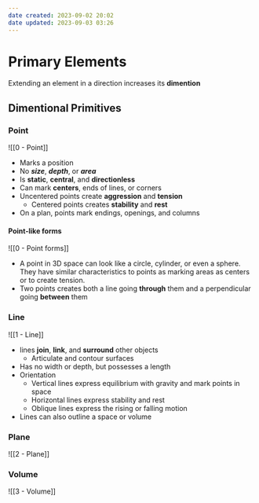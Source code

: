 ```yaml
---
date created: 2023-09-02 20:02
date updated: 2023-09-03 03:26
---
```


# Primary Elements

Extending an element in a direction increases its **dimention**

## Dimentional Primitives

### Point

![[0 - Point]]

- Marks a position
- No ***size***, ***depth***, or ***area***
- Is **static**, **central**, and **directionless**
- Can mark **centers**, ends of lines, or corners
- Uncentered points create **aggression** and **tension**
  - Centered points creates **stability** and **rest**
- On a plan, points mark endings, openings, and columns

#### Point-like forms

![[0 - Point forms]]

- A point in 3D space can look like a circle, cylinder, or even a sphere. They have similar characteristics to points as marking areas as centers or to create tension.
- Two points creates both a line going **through** them and a perpendicular going **between** them

### Line

![[1 - Line]]

- lines **join**, **link**, and **surround** other objects
  - Articulate and contour surfaces
- Has no width or depth, but possesses a length
- Orientation
	- Vertical lines express equilibrium with gravity and mark points in space
	- Horizontal lines express stability and rest
	- Oblique lines express the rising or falling motion
- Lines can also outline a space or volume

### Plane

![[2 - Plane]]

### Volume

![[3 - Volume]]
